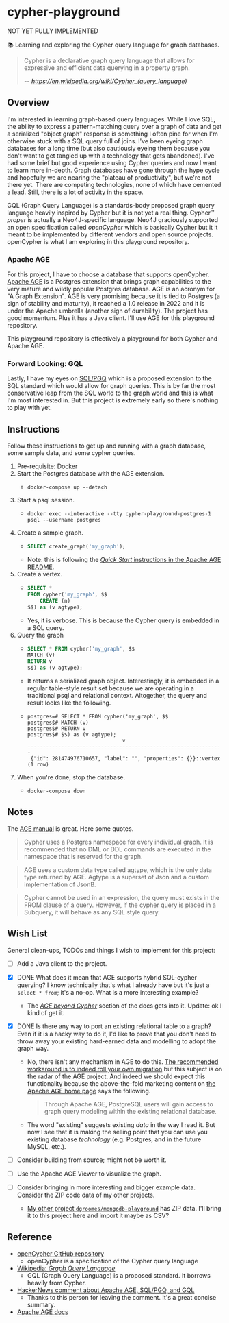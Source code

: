 # cypher-playground

NOT YET FULLY IMPLEMENTED

📚 Learning and exploring the Cypher query language for graph databases.

> Cypher is a declarative graph query language that allows for expressive and efficient data querying in a property
> graph.
> 
> -- <cite> https://en.wikipedia.org/wiki/Cypher_(query_language) </cite>


## Overview

I'm interested in learning graph-based query languages. While I love SQL, the ability to express a pattern-matching
query over a graph of data and get a serialized "object graph" response is something I often pine for when I'm otherwise
stuck with a SQL query full of joins. I've been eyeing graph databases for a long time (but also cautiously eyeing them
because you don't want to get tangled up with a technology that gets abandoned). I've had some brief but good experience
using Cypher queries and now I want to learn more in-depth. Graph databases have gone through the hype cycle and
hopefully we are nearing the "plateau of productivity", but we're not there yet. There are competing technologies, none
of which have cemented a lead. Still, there is a lot of activity in the space.

GQL (Graph Query Language) is a standards-body proposed graph query language heavily inspired by Cypher but it is not
yet a real thing. Cypher™️ *proper* is actually a Neo4J-specific language. Neo4J graciously supported an open
specification called *openCypher* which is basically Cypher but it it meant to be implemented by different vendors and
open source projects. openCypher is what I am exploring in this playground repository.


### Apache AGE

For this project, I have to choose a database that supports openCypher. [Apache AGE](https://age.incubator.apache.org/)
is a Postgres extension that brings graph capabilities to the very mature and wildly popular Postgres database. AGE is an
acronym for "A Graph Extension". AGE is very promising because it is tied to Postgres (a sign of stability and maturity),
it reached a 1.0 release in 2022 and it is under the Apache umbrella (another sign of durability). The project has good
momentum. Plus it has a Java client. I'll use AGE for this playground repository.

This playground repository is effectively a playground for both Cypher and Apache AGE.


### Forward Looking: GQL

Lastly, I have my eyes on [SQL/PGQ](https://en.wikipedia.org/wiki/Graph_Query_Language#SQL/PGQ_Property_Graph_Query)
which is a proposed extension to the SQL standard which would allow for graph queries. This is by far the most
conservative leap from the SQL world to the graph world and this is what I'm most interested in. But this project is
extremely early so there's nothing to play with yet.


## Instructions

Follow these instructions to get up and running with a graph database, some sample data, and some cypher queries.

1. Pre-requisite: Docker
2. Start the Postgres database with the AGE extension.
   * ```shell
     docker-compose up --detach
     ```
3. Start a psql session.
   * ```shell
     docker exec --interactive --tty cypher-playground-postgres-1 psql --username postgres
     ```
4. Create a sample graph.
   * ```sql
     SELECT create_graph('my_graph');
     ```
   * Note: this is following the [*Quick Start* instructions in the Apache AGE README](https://github.com/apache/age#quick-start).
5. Create a vertex.
   * ```sql
     SELECT *
     FROM cypher('my_graph', $$
         CREATE (n)
     $$) as (v agtype);     
     ```
   * Yes, it is verbose. This is because the Cypher query is embedded in a SQL query.
6. Query the graph
   * ```sql
     SELECT * FROM cypher('my_graph', $$
     MATCH (v)
     RETURN v
     $$) as (v agtype);
     ```
   * It returns a serialized graph object. Interestingly, it is embedded in a regular table-style result set because we
     are operating in a traditional psql and relational context. Altogether, the query and result  looks like the
     following.
   * ```text
     postgres=# SELECT * FROM cypher('my_graph', $$
     postgres$# MATCH (v)
     postgres$# RETURN v
     postgres$# $$) as (v agtype);
                                    v
     ----------------------------------------------------------------
      {"id": 281474976710657, "label": "", "properties": {}}::vertex
     (1 row)
     ```
7. When you're done, stop the database.
   * ```shell
     docker-compose down
     ```


## Notes

The [AGE manual](https://age.apache.org/age-manual) is great. Here some quotes.

> Cypher uses a Postgres namespace for every individual graph. It is recommended that no DML or DDL commands are
> executed in the namespace that is reserved for the graph.

> AGE uses a custom data type called agtype, which is the only data type returned by AGE. Agtype is a superset of Json
> and a custom implementation of JsonB.

> Cypher cannot be used in an expression, the query must exists in the FROM clause of a query. However, if the cypher
> query is placed in a Subquery, it will behave as any SQL style query.


## Wish List

General clean-ups, TODOs and things I wish to implement for this project:

* [ ] Add a Java client to the project.
* [x] DONE What does it mean that AGE supports hybrid SQL-cypher querying? I know technically that's what I already have but
  it's just a `select * from`; it's a no-op. What is a more interesting example?
  * The [*AGE beyond Cypher*](https://age.apache.org/age-manual/master/advanced/advanced_overview.html) section of the
    docs gets into it. Update: ok I kind of get it.
* [x] DONE Is there any way to port an existing relational table to a graph? Even if it is a hacky way to do it, I'd like to
  prove that you don't need to throw away your existing hard-earned data and modelling to adopt the graph way.
   * No, there isn't any mechanism in AGE to do this. [The recommended workaround is to indeed roll your own migration](https://github.com/apache/age/issues/289#issuecomment-1244135270)
     but this subject is on the radar of the AGE project. And indeed we should expect this functionality because the
     above-the-fold marketing content on [the Apache AGE home page](https://age.apache.org/) says the following.

     > Through Apache AGE, PostgreSQL users will gain access to graph query modeling within the existing relational database.
   
   * The word "existing" suggests existing *data* in the way I read it. But now I see that it is making the selling
     point that you can use you existing database *technology* (e.g. Postgres, and in the future MySQL, etc.). 

* [ ] Consider building from source; might not be worth it.
* [ ] Use the Apache AGE Viewer to visualize the graph.
* [ ] Consider bringing in more interesting and bigger example data. Consider the ZIP code data of my other projects.
  * [My other project `dgroomes/mongodb-playground`](https://github.com/dgroomes/mongodb-playground) has ZIP data. I'll
    bring it to this project here and import it maybe as CSV? 


## Reference

* [openCypher GitHub repository](https://github.com/opencypher/openCypher)
  * openCypher is a specification of the Cypher query language
* [Wikipedia: *Graph Query Language*](https://en.wikipedia.org/wiki/Graph_Query_Language)
  * GQL (Graph Query Language) is a proposed standard. It borrows heavily from Cypher. 
* [HackerNews comment about Apache AGE, SQL/PGQ, and GQL](https://news.ycombinator.com/item?id=27549469)
  * Thanks to this person for leaving the comment. It's a great concise summary.
* [Apache AGE docs](https://age.apache.org/age-manual/master/index.html)
